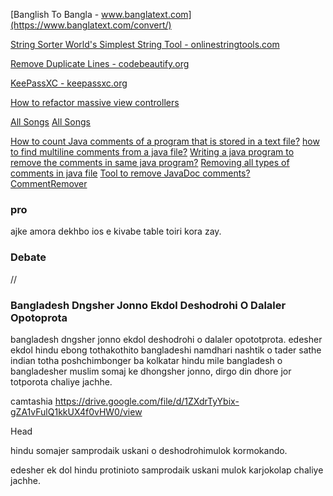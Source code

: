 [Banglish To Bangla - www.banglatext.com](https://www.banglatext.com/convert/)

[String Sorter World's Simplest String Tool - onlinestringtools.com](https://onlinestringtools.com/sort-strings)

[Remove Duplicate Lines - codebeautify.org](https://codebeautify.org/remove-duplicate-lines)

[KeePassXC - keepassxc.org](https://keepassxc.org/download/#mac)

[How to refactor massive view controllers](https://www.hackingwithswift.com/articles/159/how-to-refactor-massive-view-controllers)

[All Songs](https://www.youtube.com/channel/UCr1HqqEedUweVIQcLjPEgAw)
[All Songs](https://youtu.be/7OvleaW-vFg?list=PLdUPdy5D4Gxxd9ldPLYXnLVsNGPWt-ZrW)

[How to count Java comments of a program that is stored in a text file?](https://www.tutorialspoint.com/How-to-count-Java-comments-of-a-program-that-is-stored-in-a-text-file)
[how to find multiline comments from a java file?](https://stackoverflow.com/questions/28806975/how-to-find-multiline-comments-from-a-java-file)
[Writing a java program to remove the comments in same java program?](https://stackoverflow.com/questions/9205988/writing-a-java-program-to-remove-the-comments-in-same-java-program)
[Removing all types of comments in java file](https://stackoverflow.com/questions/23333031/removing-all-types-of-comments-in-java-file/32977808)
[Tool to remove JavaDoc comments?](https://stackoverflow.com/questions/9078528/tool-to-remove-javadoc-comments?noredirect=1&lq=1)
[CommentRemover](https://github.com/ertugrulcetin/CommentRemover)

### pro

ajke amora dekhbo ios e kivabe table toiri kora zay.

### Debate

//

### Bangladesh Dngsher Jonno Ekdol Deshodrohi O Dalaler Opotoprota

bangladesh dngsher jonno ekdol deshodrohi o dalaler opototprota. edesher ekdol hindu ebong tothakothito bangladeshi namdhari nashtik o tader sathe indian totha poshchimbonger ba kolkatar hindu mile bangladesh o bangladesher muslim somaj ke dhongsher jonno, dirgo din dhore jor totporota chaliye jachhe.

camtashia
https://drive.google.com/file/d/1ZXdrTyYbix-gZA1vFulQ1kkUX4f0vHW0/view

Head

hindu somajer samprodaik uskani o deshodrohimulok kormokando.

edesher ek dol hindu protinioto samprodaik uskani mulok karjokolap chaliye jachhe.

